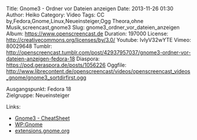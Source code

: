 Title: Gnome3 - Ordner vor Dateien anzeigen
Date: 2013-11-26 01:30
Author: Heiko
Category: Video
Tags: CC by,Fedora,Gnome,Linux,Neueinsteiger,Ogg Theora,ohne Musik,screencast,gnome3
Slug: gnome3_ordner_vor_dateien_anzeigen
Album: https://www.openscreencast.de
Duration: 197000
License: http://creativecommons.org/licenses/by/3.0/
Youtube: IvlyV32wYTE
Vimeo: 80029648
Tumblr: http://openscreencast.tumblr.com/post/42937957037/gnome3-ordner-vor-dateien-anzeigen-fedora-18
Diaspora: https://pod.geraspora.de/posts/1056226
Oggfile: http://www.librecontent.de/openscreencast/videos/openscreencast_videos_gnome/gnome3_sortdirfirst.ogg

Ausgangspunkt: Fedora 18  
Zielgruppe: Neueinsteiger  

Links:

  * [Gnome3 - CheatSheet](http://live.gnome.org/GnomeShell/CheatSheet "Link zu gnome.org" )
  * [WP:Gnome](http://de.wikipedia.org/wiki/Gnome "Link zu Wikipedia Gnome" )
  * [extensions.gnome.org](http://extensions.gnome.org "Link zu extensions von gnome3" )

